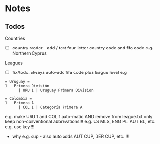 # Notes

## Todos

Countries

- [ ] country reader - add / test four-letter country code and fifa code e.g. Northern Cyprus


Leagues

- [ ] fix/todo: always auto-add fifa code plus league level e.g

```
= Uruguay =
1   Primera División
      | URU 1 | Uruguay Primera Division

= Colombia =
1   Primera A
      | COL 1 | Categoría Primera A
```

e.g. make URU 1 and COL 1 auto-matic AND remove from league.txt
only keep non-conventional abbrevations!!! e.g. US MLS, ENG PL, AUT BL, etc.
e.g. use key !!!
- why e.g. cup   - also auto adds  AUT CUP, GER CUP, etc.  !!!
